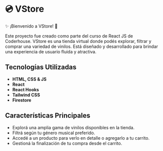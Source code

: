 # 💿 VStore 

✨ ¡Bienvenido a VStore! 💫

Este proyecto fue creado como parte del curso de React JS de Coderhouse. VStore es una tienda virtual donde podés explorar, filtrar y comprar una variedad de vinilos. Está diseñado y desarrollado para brindar una experiencia de usuario fluida y atractiva.

## Tecnologías Utilizadas


- **HTML, CSS & JS**
- **React**
- **React Hooks**
- **Tailwind CSS**
- **Firestore**

## Características Principales

- Explorá una amplia gama de vinilos disponibles en la tienda.
- Filtrá según tu género musical preferido.
- Accedé a un producto para verlo en detalle o agregarlo a tu carrito.
- Gestioná la finalización de tu compra desde el carrito.

